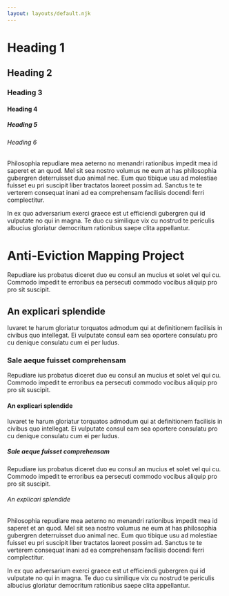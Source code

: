 ```yaml
---
layout: layouts/default.njk
---
```


# Heading 1

## Heading 2

### Heading 3

#### Heading 4

##### Heading 5

###### Heading 6

Philosophia repudiare mea aeterno no menandri rationibus impedit mea id saperet et an quod. Mel sit sea nostro volumus ne eum at has philosophia gubergren deterruisset duo animal nec. Eum quo tibique usu ad molestiae fuisset eu pri suscipit liber tractatos laoreet possim ad. Sanctus te te verterem consequat inani ad ea comprehensam facilisis docendi ferri complectitur.

In ex quo adversarium exerci graece est ut efficiendi gubergren qui id vulputate no qui in magna. Te duo cu similique vix cu nostrud te periculis albucius gloriatur democritum rationibus saepe clita appellantur.

# Anti-Eviction Mapping Project

Repudiare ius probatus diceret duo eu consul an mucius et solet vel qui cu. Commodo impedit te erroribus ea persecuti commodo vocibus aliquip pro pro sit suscipit.

## An explicari splendide

Iuvaret te harum gloriatur torquatos admodum qui at definitionem facilisis in civibus quo intellegat. Ei vulputate consul eam sea oportere consulatu pro cu denique consulatu cum ei per ludus.

### Sale aeque fuisset comprehensam

Repudiare ius probatus diceret duo eu consul an mucius et solet vel qui cu. Commodo impedit te erroribus ea persecuti commodo vocibus aliquip pro pro sit suscipit.

#### An explicari splendide

Iuvaret te harum gloriatur torquatos admodum qui at definitionem facilisis in civibus quo intellegat. Ei vulputate consul eam sea oportere consulatu pro cu denique consulatu cum ei per ludus.

##### Sale aeque fuisset comprehensam

Repudiare ius probatus diceret duo eu consul an mucius et solet vel qui cu. Commodo impedit te erroribus ea persecuti commodo vocibus aliquip pro pro sit suscipit.

###### An explicari splendide

Philosophia repudiare mea aeterno no menandri rationibus impedit mea id saperet et an quod. Mel sit sea nostro volumus ne eum at has philosophia gubergren deterruisset duo animal nec. Eum quo tibique usu ad molestiae fuisset eu pri suscipit liber tractatos laoreet possim ad. Sanctus te te verterem consequat inani ad ea comprehensam facilisis docendi ferri complectitur.

In ex quo adversarium exerci graece est ut efficiendi gubergren qui id vulputate no qui in magna. Te duo cu similique vix cu nostrud te periculis albucius gloriatur democritum rationibus saepe clita appellantur.
